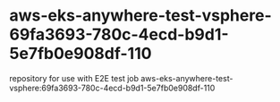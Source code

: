 # aws-eks-anywhere-test-vsphere-69fa3693-780c-4ecd-b9d1-5e7fb0e908df-110
repository for use with E2E test job aws-eks-anywhere-test-vsphere:69fa3693-780c-4ecd-b9d1-5e7fb0e908df-110
